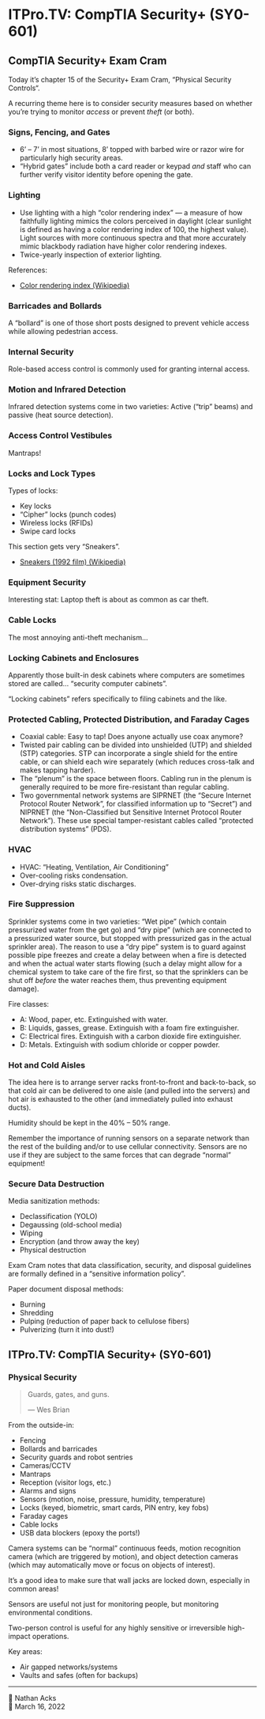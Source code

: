 # ITPro.TV: CompTIA Security+ (SY0-601)

## CompTIA Security+ Exam Cram

Today it’s chapter 15 of the Security+ Exam Cram, “Physical Security Controls“.

A recurring theme here is to consider security measures based on whether you’re trying to monitor *access* or prevent *theft* (or both).

### Signs, Fencing, and Gates

* 6’ – 7’ in most situations, 8’ topped with barbed wire or razor wire for particularly high security areas.
* “Hybrid gates” include both a card reader or keypad *and* staff who can further verify visitor identity before opening the gate.

### Lighting

* Use lighting with a high “color rendering index” — a measure of how faithfully lighting mimics the colors perceived in daylight (clear sunlight is defined as having a color rendering index of 100, the highest value). Light sources with more continuous spectra and that more accurately mimic blackbody radiation have higher color rendering indexes.
* Twice-yearly inspection of exterior lighting.

References:

* [Color rendering index (Wikipedia)](https://en.wikipedia.org/wiki/Color_rendering_index)

### Barricades and Bollards

A “bollard” is one of those short posts designed to prevent vehicle access while allowing pedestrian access.

### Internal Security

Role-based access control is commonly used for granting internal access.

### Motion and Infrared Detection

Infrared detection systems come in two varieties: Active (“trip” beams) and passive (heat source detection).

### Access Control Vestibules

Mantraps!

### Locks and Lock Types

Types of locks:

* Key locks
* “Cipher” locks (punch codes)
* Wireless locks (RFIDs)
* Swipe card locks

This section gets very “Sneakers”.

* [Sneakers (1992 film) (Wikipedia)](https://en.wikipedia.org/wiki/Sneakers_%281992_film%29)

### Equipment Security

Interesting stat: Laptop theft is about as common as car theft.

### Cable Locks

The most annoying anti-theft mechanism…

### Locking Cabinets and Enclosures

Apparently those built-in desk cabinets where computers are sometimes stored are called… “security computer cabinets”.

“Locking cabinets” refers specifically to filing cabinets and the like.

### Protected Cabling, Protected Distribution, and Faraday Cages

* Coaxial cable: Easy to tap! Does anyone actually use coax anymore?
* Twisted pair cabling can be divided into unshielded (UTP) and shielded (STP) categories. STP can incorporate a single shield for the entire cable, or can shield each wire separately (which reduces cross-talk and makes tapping harder).
* The “plenum” is the space between floors. Cabling run in the plenum is generally required to be more fire-resistant than regular cabling.
* Two governmental network systems are SIPRNET (the “Secure Internet Protocol Router Network”, for classified information up to “Secret”) and NIPRNET (the “Non-Classified but Sensitive Internet Protocol Router Network”). These use special tamper-resistant cables called “protected distribution systems” (PDS).

### HVAC

* HVAC: “Heating, Ventilation, Air Conditioning”
* Over-cooling risks condensation.
* Over-drying risks static discharges.

### Fire Suppression

Sprinkler systems come in two varieties: “Wet pipe” (which contain pressurized water from the get go) and “dry pipe” (which are connected to a pressurized water source, but stopped with pressurized gas in the actual sprinkler area). The reason to use a “dry pipe” system is to guard against possible pipe freezes and create a delay between when a fire is detected and when the actual water starts flowing (such a delay might allow for a chemical system to take care of the fire first, so that the sprinklers can be shut off *before* the water reaches them, thus preventing equipment damage).

Fire classes:

* A: Wood, paper, etc. Extinguished with water.
* B: Liquids, gasses, grease. Extinguish with a foam fire extinguisher.
* C: Electrical fires. Extinguish with a carbon dioxide fire extinguisher.
* D: Metals. Extinguish with sodium chloride or copper powder.

### Hot and Cold Aisles

The idea here is to arrange server racks front-to-front and back-to-back, so that cold air can be delivered to one aisle (and pulled into the servers) and hot air is exhausted to the other (and immediately pulled into exhaust ducts).

Humidity should be kept in the 40% – 50% range.

Remember the importance of running sensors on a separate network than the rest of the building and/or to use cellular connectivity. Sensors are no use if they are subject to the same forces that can degrade “normal” equipment!

### Secure Data Destruction

Media sanitization methods:

* Declassification (YOLO)
* Degaussing (old-school media)
* Wiping
* Encryption (and throw away the key)
* Physical destruction

Exam Cram notes that data classification, security, and disposal guidelines are formally defined in a “sensitive information policy”.

Paper document disposal methods:

* Burning
* Shredding
* Pulping (reduction of paper back to cellulose fibers)
* Pulverizing (turn it into dust!)

## ITPro.TV: CompTIA Security+ (SY0-601)

### Physical Security

> Guards, gates, and guns.
> 
> — Wes Brian

From the outside-in:

* Fencing
* Bollards and barricades
* Security guards and robot sentries
* Cameras/CCTV
* Mantraps
* Reception (visitor logs, etc.)
* Alarms and signs
* Sensors (motion, noise, pressure, humidity, temperature)
* Locks (keyed, biometric, smart cards, PIN entry, key fobs)
* Faraday cages
* Cable locks
* USB data blockers (epoxy the ports!)

Camera systems can be “normal” continuous feeds, motion recognition camera (which are triggered by motion), and object detection cameras (which may automatically move or focus on objects of interest).

It’s a good idea to make sure that wall jacks are locked down, especially in common areas!

Sensors are useful not just for monitoring people, but monitoring environmental conditions.

Two-person control is useful for any highly sensitive or irreversible high-impact operations.

Key areas:

* Air gapped networks/systems
* Vaults and safes (often for backups)

- - - -

<span aria-hidden="true">👤</span> Nathan Acks  
<span aria-hidden="true">📅</span> March 16, 2022
